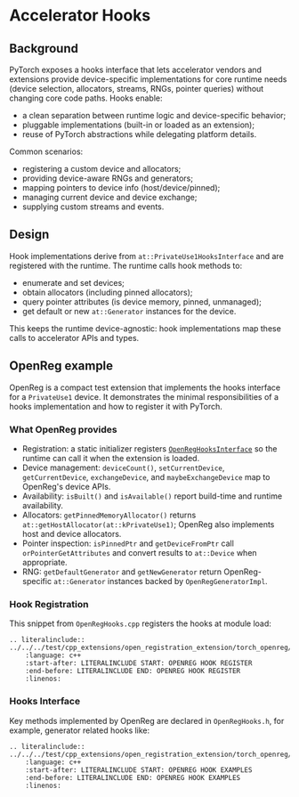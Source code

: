 # Accelerator Hooks

## Background

PyTorch exposes a hooks interface that lets accelerator vendors and extensions provide device-specific implementations for core runtime needs (device selection, allocators, streams, RNGs, pointer queries) without changing core code paths. Hooks enable:

- a clean separation between runtime logic and device-specific behavior;
- pluggable implementations (built-in or loaded as an extension);
- reuse of PyTorch abstractions while delegating platform details.

Common scenarios:

- registering a custom device and allocators;
- providing device-aware RNGs and generators;
- mapping pointers to device info (host/device/pinned);
- managing current device and device exchange;
- supplying custom streams and events.

## Design

Hook implementations derive from `at::PrivateUse1HooksInterface` and are registered with the runtime. The runtime calls hook methods to:

- enumerate and set devices;
- obtain allocators (including pinned allocators);
- query pointer attributes (is device memory, pinned, unmanaged);
- get default or new `at::Generator` instances for the device.

This keeps the runtime device-agnostic: hook implementations map these calls to accelerator APIs and types.

## OpenReg example

OpenReg is a compact test extension that implements the hooks interface for a `PrivateUse1` device. It demonstrates the minimal responsibilities of a hooks implementation and how to register it with PyTorch.

### What OpenReg provides

- Registration: a static initializer registers [`OpenRegHooksInterface`](https://github.com/pytorch/pytorch/blob/main/test/cpp_extensions/open_registration_extension/torch_openreg/csrc/runtime/OpenRegHooks.h) so the runtime can call it when the extension is loaded.
- Device management: `deviceCount()`, `setCurrentDevice`, `getCurrentDevice`, `exchangeDevice`, and `maybeExchangeDevice` map to OpenReg's device APIs.
- Availability: `isBuilt()` and `isAvailable()` report build-time and runtime availability.
- Allocators: `getPinnedMemoryAllocator()` returns `at::getHostAllocator(at::kPrivateUse1)`; OpenReg also implements host and device allocators.
- Pointer inspection: `isPinnedPtr` and `getDeviceFromPtr` call `orPointerGetAttributes` and convert results to `at::Device` when appropriate.
- RNG: `getDefaultGenerator` and `getNewGenerator` return OpenReg-specific `at::Generator` instances backed by `OpenRegGeneratorImpl`.

### Hook Registration

This snippet from `OpenRegHooks.cpp` registers the hooks at module load:

```{eval-rst}
.. literalinclude:: ../../../test/cpp_extensions/open_registration_extension/torch_openreg/csrc/runtime/OpenRegHooks.cpp
    :language: c++
    :start-after: LITERALINCLUDE START: OPENREG HOOK REGISTER
    :end-before: LITERALINCLUDE END: OPENREG HOOK REGISTER
    :linenos:
```

### Hooks Interface

Key methods implemented by OpenReg are declared in `OpenRegHooks.h`, for example, generator related hooks like:

```{eval-rst}
.. literalinclude:: ../../../test/cpp_extensions/open_registration_extension/torch_openreg/csrc/runtime/OpenRegHooks.h
    :language: c++
    :start-after: LITERALINCLUDE START: OPENREG HOOK EXAMPLES
    :end-before: LITERALINCLUDE END: OPENREG HOOK EXAMPLES
    :linenos:
```
